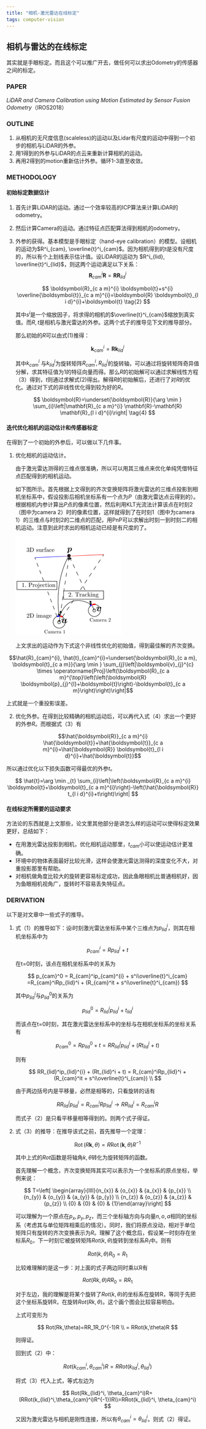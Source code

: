 ```yaml
---
title: "相机-激光雷达在线标定"
tags: computer-vision
---
```

## 相机与雷达的在线标定

其实就是手眼标定。而且这个可以推广开去，做任何可以求出Odometry的传感器之间的标定。
<!--more-->
### PAPER 

*LiDAR and Camera Calibration using Motion Estimated by Sensor Fusion Odometry*（IROS2018）

### OUTLINE

1. 从相机的无尺度信息(scaleless)的运动以及Lidar有尺度的运动中得到一个初步的相机与LiDAR的外参。
2. 用1得到的外参与LiDAR的点云来重新计算相机的运动。
3. 再用2得到的motion重新估计外参。循环1-3直至收敛。

### METHODOLOGY

#### 初始标定数据估计

1. 首先计算LiDAR的运动。通过一个效率较高的ICP算法来计算LiDAR的odometry。

2. 然后计算Camera的运动。通过特征点匹配算法得到相机的odometry。

3. 外参的获得。基本模型是手眼标定（hand-eye calibration）的模型。设相机的运动为$R^i_{cam}, \overline{t}^i_{cam}$。因为相机得到的t是没有尺度的，所以有个上划线表示估计值。设LiDAR的运动为 $R^i_{lid}, \overline{t}^i_{lid}$，则这两个运动满足以下关系：
   $$
   \boldsymbol{R}_{c a m}^{i} \boldsymbol{R}=\boldsymbol{R} \boldsymbol{R}_{l i d}^{i}  \tag{1}
   $$

   $$
   \boldsymbol{R}_{c a m}^{i} \boldsymbol{t}+s^{i} \overline{\boldsymbol{t}}_{c a m}^{i}=\boldsymbol{R} \boldsymbol{t}_{l i d}^{i}+\boldsymbol{t} \tag{2}
   $$

   其中$s^i$是一个缩放因子，将求得的相机的$\overline{t}^i_{cam}$缩放到真实值。而$R,t$是相机与激光雷达的外参。这两个式子的推导见下文的推导部分。

   那么初始的$R$可以由式(1)推得：
   
   $$
   \boldsymbol{k}_{c a m}^{i}=\boldsymbol{R} \boldsymbol{k}_{l i d}^{i} \tag{3}
   $$
   
   其中$k_{cam}^i$ 与$k_{lid}^i$为旋转矩阵$R^i_{cam}, R^i_{lid}$的旋转轴，可以通过将旋转矩阵奇异值分解，求其特征值为1的特征向量而得。那么$R$的初始解可以通过求解线性方程（3）得到，$t$则通过求解式(2)得出。解得$R$的初始解后，还进行了对$R$的优化。通过对下式的非线性优化得到较为好的$R$。
   
   $$
   \boldsymbol{R}=\underset{\boldsymbol{R}}{\arg \min } \sum_{i}\left|\mathbf{R}_{c a m}^{i} \mathbf{R}-\mathbf{R} \mathbf{R}_{l i d}^{i}\right|  \tag{4}
   $$

#### 迭代优化相机的运动估计和传感器标定

在得到了一个初始的外参后，可以做以下几件事。

1. 优化相机的运动估计。

   由于激光雷达测得的三维点很准确，所以可以用其三维点来优化单纯凭借特征点匹配得到的相机运动。

   如下图所示。首先根据上文得到的齐次变换矩阵将激光雷达的三维点投影到相机坐标系中，假设投影后相机坐标系有一个点为$P$（由激光雷达点云得到的）。根据相机内参计算出$P$点的像素位置，然后利用KLT光流法计算该点在时刻2（图中为camera 2）时的像素位置，这样就得到了在时刻1（图中为camera 1）的三维点与时刻2的二维点的匹配，用PnP可以求解出时刻一到时刻二的相机运动。注意到此时求出的相机运动已经是有尺度的了。

   ![2d-3d-correspondences](/assets/images/post_images/cam_lidar_calib_online/2d3doptimize.png)

   上文求出的运动作为下式这个非线性优化的初始值，得到最佳解的齐次变换。

  $$\hat{R}_{cam}^{i}, \hat{t}_{cam}^{i}=\underset{\boldsymbol{R}_{c a m}, \boldsymbol{t}_{c a m}}{\arg \min } \sum_{j}\left|\boldsymbol{v}_{j}^{c} \times \operatorname{Proj}\left(\boldsymbol{R}_{c a m}^{\top}\left(\left(\boldsymbol{R} \boldsymbol{p}_{j}^{l}+\boldsymbol{t}\right)-\boldsymbol{t}_{c a m}\right)\right)\right|$$
   
   上式就是一个重投影误差。

2. 优化外参。在得到比较精确的相机运动后，可以再代入式（4）求出一个更好的外参$R$。而根据式（3）有
 
  $$\hat{\boldsymbol{R}}_{c a m}^{i} \hat{\boldsymbol{t}}+\hat{\boldsymbol{t}}_{c a m}^{i}=\hat{\boldsymbol{R}} \boldsymbol{t}_{l i d}^{i}+\hat{\boldsymbol{t}}$$

  所以通过优化以下损失函数可得最优的外参$t$。

  $$
  \hat{t}=\arg \min _{t} \sum_{i}\left|\left(\boldsymbol{R}_{c a m}^{i} \boldsymbol{t}+\boldsymbol{t}_{c a m}^{i}\right)-\left(\hat{\boldsymbol{R}} t_{l i d}^{i}+t\right)\right|
  $$

#### 在线标定所需要的运动要求

方法论的东西就是上文那些，论文里其他部分是讲怎么样的运动可以使得标定效果更好，总结如下：

- 在用激光雷达投影到相机，优化相机运动那里，$t_{cam}$小可以使运动估计更准确。
- 环境中的物体表面最好比较光滑，这样会使激光雷达测得的深度变化不大，对重投影那里有帮助。
- 对相机做角度比较大的旋转更容易标定成功，因此鱼眼相机比普通相机好，因为鱼眼相机视角广，旋转时不容易丢失特征点。

### DERIVATION

以下是对文章中一些式子的推导。

1. 式（1）的推导如下：设i时刻激光雷达坐标系中某个三维点为$p_{lid}^i$，则其在相机坐标系中为

    $$
    p_{cam}^{i} = Rp_{lid}^i + t
    $$

    在t=0时刻，该点在相机坐标系中的关系为

    $$
    p_{cam}^0 = R_{cam}^ip_{cam}^{i} + s^i\overline{t}^i_{cam} =R_{cam}^iRp_{lid}^i + (R_{cam}^it +  s^i\overline{t}^i_{cam})
    $$

    其中$p_{lid}^i$与$p_{lid}^0$的关系为

    $$
    p_{lid}^0 = R_{lid}^ip_{lid}^{i} + t^i_{lid}
    $$

    而该点在t=0时刻，其在激光雷达坐标系中的坐标与在相机坐标系的坐标关系有

    $$
    p_{cam}^{0} = Rp_{lid}^0 + t=RR_{lid}^ip_{lid}^{i} + (Rt_{lid}^i + t)
    $$

    则有

    $$
    RR_{lid}^ip_{lid}^{i} + (Rt_{lid}^i + t) = R_{cam}^iRp_{lid}^i + (R_{cam}^it +  s^i\overline{t}^i_{cam}) \\
    $$

    由于两边括号内是平移量，必然是相等的，只看旋转的话有

    $$
    RR_{lid}^ip_{lid}^{i} = R_{cam}^iRp_{lid}^i \rightarrow RR^i_{lid}=R^i_{cam}R
    $$

    而式子（2）是只看平移量相等得到的。则两个式子得证。

2. 式（3）的推导：在推导该式之前，首先推导一个定理：

    $$\operatorname{Rot}(R \boldsymbol{k}, \theta)=R \operatorname{Rot}(\boldsymbol{k}, \theta) R^{-1}$$

    其中上式的$Rot$函数是将轴角$k,\theta$转化为旋转矩阵的函数。

    首先理解一个概念，齐次变换矩阵其实可以表示为一个坐标系的原点坐标，举例来说：

    $$
    T=\left[ \begin{array}{llll}{n_{x}} & {o_{x}} & {a_{x}} & {p_{x}} \\ {n_{y}} & {o_{y}} & {a_{y}} & {p_{y}} \\ {n_{z}} & {o_{z}} & {a_{z}} & {p_{z}} \\ {0} & {0} & {0} & {1}\end{array}\right]
    $$

    可以理解为一个原点在$p_x, p_y, p_z$，而三个坐标轴方向与向量$n, o, a$相同的坐标系（考虑其与单位矩阵相乘后的情况）。同时，我们将原点没动，相对于单位矩阵只有旋转的齐次变换表示为$R$。理解了这个概念后，假设某一时刻存在坐标系$R_0$，下一时刻它被旋转矩阵$Rot(k,\theta)$旋转到坐标系$R_1$中。则有

    $$
    Rot(k,\theta)R_0=R_1
    $$

    比较难理解的是这一步：对上面的式子两边同时乘以R有

    $$
    Rot(Rk,\theta)RR_0=RR_1
    $$

    对于左边，我的理解是将某个旋转了$Rot(k,\theta)$的坐标系在旋转R，等同于先把这个坐标系旋转R，在旋转$Rot(Rk,\theta)$。这个画个图会比较容易明白。

    上式可变形为

    $$
    Rot(Rk,\theta)=RR_1R_0^{-1}R \\ = RRot(k,\theta)R
    $$

    则得证。

    回到式（2）中：

    $$
    Rot(k_{cam}^i, \theta_{cam}^i)R=RRot(k_{lid}^i, \theta_{lid}^i)
    $$

    将式（3）代入上式，等式左边为

    $$
    Rot(Rk_{lid}^i, \theta_{cam}^i)R=(RRot(k_{lid}^i,\theta_{cam}^i)R^{-1})R\\=RRot(k_{lid}^i, \theta_{cam}^i)
    $$

    又因为激光雷达与相机是刚性连接，所以有$\theta_{cam}^i = \theta_{lid}^i$。则式（2）得证。

